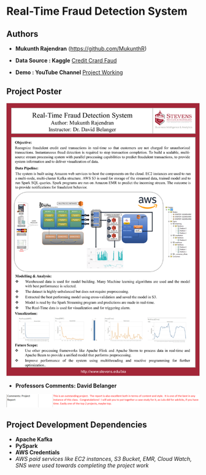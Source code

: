 # Real-Time Fraud Detection System
## Authors

* **Mukunth Rajendran** 
(https://github.com/MukunthR)

* **Data Source : Kaggle**
[Credit Crard Faud](https://www.kaggle.com/mlg-ulb/creditcardfraud)

* **Demo : YouTube Channel**
[Project Working](https://www.youtube.com/watch?v=tA8sUxFhMcg)

## Project Poster
![Image description](./Poster.png)

* **Professors Comments: David Belanger** 

![Professors Comments: David Belanger](./comments.PNG)

## Project Development Dependencies
* **Apache Kafka**
* **PySpark**
* **AWS Credentials**
* *AWS paid services like EC2 instances, S3 Bucket, EMR, Cloud Watch, SNS were used towards completing the project work*


